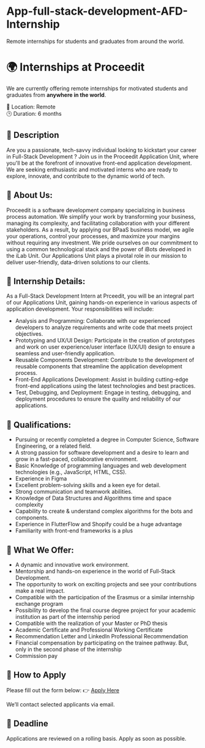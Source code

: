# App-full-stack-development-AFD-Internship
Remote internships for students and graduates from around the world.
# 🌍 Internships at Proceedit
We are currently offering remote internships for motivated students and graduates from **anywhere in the world**.

📍 Location: Remote  
🕒 Duration: 6 months   

## 📌 Description

Are you a passionate, tech-savvy individual looking to kickstart your career in Full-Stack Development ? Join us in the Proceedit Application Unit, where you'll be at the forefront of innovative front-end application development. We are seeking enthusiastic and motivated interns who are ready to explore, innovate, and contribute to the dynamic world of tech.

## 💼 About Us:

Proceedit is a software development company specializing in business process automation. We simplify your work by transforming your business, managing its complexity, and facilitating collaboration with your different stakeholders. As a result, by applying our BPaaS business model, we agile your operations, control your processes, and maximize your margins without requiring any investment. We pride ourselves on our commitment to using a common technological stack and the power of iBots developed in the iLab Unit. Our Applications Unit plays a pivotal role in our mission to deliver user-friendly, data-driven solutions to our clients.

## 🌟 Internship Details:

As a Full-Stack Development Intern at Prceedit, you will be an integral part of our Applications Unit, gaining hands-on experience in various aspects of application development. Your responsibilities will include:

- Analysis and Programming: Collaborate with our experienced developers to analyze requirements and write code that meets project objectives.
- Prototyping and UX/UI Design: Participate in the creation of prototypes and work on user experience/user interface (UX/UI) design to ensure a seamless and user-friendly application.
- Reusable Components Development: Contribute to the development of reusable components that streamline the application development process.
- Front-End Applications Development: Assist in building cutting-edge front-end applications using the latest technologies and best practices.
- Test, Debugging, and Deployment: Engage in testing, debugging, and deployment procedures to ensure the quality and reliability of our applications.

## 🧠 Qualifications:

- Pursuing or recently completed a degree in Computer Science, Software Engineering, or a related field.
- A strong passion for software development and a desire to learn and grow in a fast-paced, collaborative environment.
- Basic Knowledge of programming languages and web development technologies (e.g., JavaScript, HTML, CSS).
- Experience in Figma
- Excellent problem-solving skills and a keen eye for detail.
- Strong communication and teamwork abilities.
- Knowledge of Data Structures and Algorithms time and space complexity
- Capability to create & understand complex algorithms for the bots and components.
- Experience in FlutterFlow and Shopify could be a huge advantage
- Familiarity with front-end frameworks is a plus

## 📨 What We Offer:

- A dynamic and innovative work environment.
- Mentorship and hands-on experience in the world of Full-Stack Development.
- The opportunity to work on exciting projects and see your contributions make a real impact.
- Compatible with the participation of the Erasmus or a similar internship exchange program
- Possibility to develop the final course degree project for your academic institution as part of the internship period
- Compatible with the realization of your Master or PhD thesis
- Academic Certificate and Professional Working Certificate
- Recommendation Letter and LinkedIn Professional Recommendation
- Financial compensation by participating on the trainee pathway. But, only in the second phase of the internship
- Commission pay

## 📝 How to Apply

Please fill out the form below:
👉 [Apply Here]((https://docs.google.com/forms/d/e/1FAIpQLScDw4bgA8y3Sgjz2moLtNIy3JqKAEJqB0PBgmQbkvusIDD5JQ/viewform))

We’ll contact selected applicants via email.

## 📅 Deadline

Applications are reviewed on a rolling basis. Apply as soon as possible.
